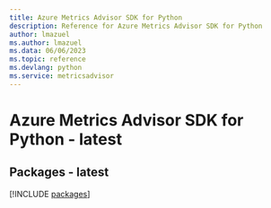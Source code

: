 ```yaml
---
title: Azure Metrics Advisor SDK for Python
description: Reference for Azure Metrics Advisor SDK for Python
author: lmazuel
ms.author: lmazuel
ms.data: 06/06/2023
ms.topic: reference
ms.devlang: python
ms.service: metricsadvisor
---
```

# Azure Metrics Advisor SDK for Python - latest
## Packages - latest
[!INCLUDE [packages](metrics-advisor-index.md)]